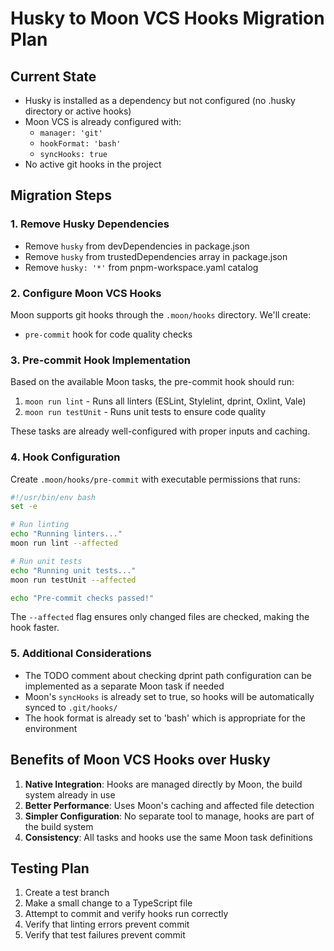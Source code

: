 # Husky to Moon VCS Hooks Migration Plan

## Current State
- Husky is installed as a dependency but not configured (no .husky directory or active hooks)
- Moon VCS is already configured with:
  - `manager: 'git'`
  - `hookFormat: 'bash'`
  - `syncHooks: true`
- No active git hooks in the project

## Migration Steps

### 1. Remove Husky Dependencies
- Remove `husky` from devDependencies in package.json
- Remove `husky` from trustedDependencies array in package.json
- Remove `husky: '*'` from pnpm-workspace.yaml catalog

### 2. Configure Moon VCS Hooks
Moon supports git hooks through the `.moon/hooks` directory. We'll create:
- `pre-commit` hook for code quality checks

### 3. Pre-commit Hook Implementation
Based on the available Moon tasks, the pre-commit hook should run:
1. `moon run lint` - Runs all linters (ESLint, Stylelint, dprint, Oxlint, Vale)
2. `moon run testUnit` - Runs unit tests to ensure code quality

These tasks are already well-configured with proper inputs and caching.

### 4. Hook Configuration
Create `.moon/hooks/pre-commit` with executable permissions that runs:
```bash
#!/usr/bin/env bash
set -e

# Run linting
echo "Running linters..."
moon run lint --affected

# Run unit tests
echo "Running unit tests..."
moon run testUnit --affected

echo "Pre-commit checks passed!"
```

The `--affected` flag ensures only changed files are checked, making the hook faster.

### 5. Additional Considerations
- The TODO comment about checking dprint path configuration can be implemented as a separate Moon task if needed
- Moon's `syncHooks` is already set to true, so hooks will be automatically synced to `.git/hooks/`
- The hook format is already set to 'bash' which is appropriate for the environment

## Benefits of Moon VCS Hooks over Husky
1. **Native Integration**: Hooks are managed directly by Moon, the build system already in use
2. **Better Performance**: Uses Moon's caching and affected file detection
3. **Simpler Configuration**: No separate tool to manage, hooks are part of the build system
4. **Consistency**: All tasks and hooks use the same Moon task definitions

## Testing Plan
1. Create a test branch
2. Make a small change to a TypeScript file
3. Attempt to commit and verify hooks run correctly
4. Verify that linting errors prevent commit
5. Verify that test failures prevent commit